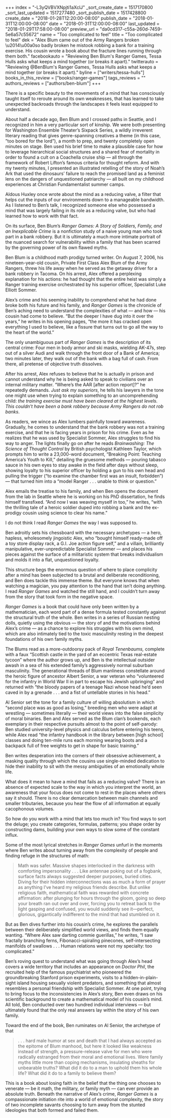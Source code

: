 +++
index = "-L3yQVBVXNpjti1aXclJ"
_sort_create_date = 1517170800
_sort_last_updated = 1517277480
_sort_publish_date = 1517428800
create_date = "2018-01-28T12:20:00-08:00"
publish_date = "2018-01-31T12:00:00-08:00"
date = "2018-01-31T12:00:00-08:00"
last_updated = "2018-01-29T17:58:00-08:00"
preview_url = "da0cd317-c55a-260d-7459-5e6a57c55672"
name = "Too complicated to feel"
title = "Too complicated to feel"
dek = "Alex Blum came out of the Army Rangers broken \u2014\u00a0so badly broken he mistook robbing a bank for a training exercise. His cousin wrote a book about the fracture lines running through them both."
facebookauto = "Reviewing Ben Blum's Ranger Games, Tessa Hulls asks what keeps a mind together (or breaks it apart)."
twitterauto = "Reviewing @BenBlum's Ranger Games, Tessa Hulls asks what keeps a mind together (or breaks it apart)."
byline = ["writers/tessa-hulls"]
books_in_this_review = ["books/ranger-games"]
tags_reviews = ""
authors_reviews = ["authors/ben-blum"]
+++

<p>There is a specific beauty to the movements of a mind that has consciously taught itself to reroute around its own weaknesses, that has learned to take unexpected backroads through the landscapes it feels least equipped to understand. </p>

<p>About half a decade ago, Ben Blum and I crossed paths in Seattle, and I recognized in him a very particular sort of kinship. We were both presenting for Washington Ensemble Theater’s Sixpack Series, a wildly irreverent literary reading that gives genre-spanning creatives a theme (in this case, ”too bored for the lord”), a month to prep, and twenty completely open minutes on stage. Ben used his brief time to make a plausible case for how to leverage hierarchical social structures and a shared fear of mortality in order to found a cult on a Coachella cruise ship — all through the framework of Robert Lifton’s famous criteria for thought reform. And with my twenty minutes, I presented an illustrated retelling of the story of Noah’s Ark that used the dinosaurs’ failure to reach the promised land as a feminist lens on the dangers of unquestioned patriarchy — all built on my childhood experiences at Christian Fundamentalist summer camps.</p>

<p>Aldous Huxley once wrote about the mind as a reducing valve, a filter that helps cut the inputs of our environments down to a manageable bandwidth. As I listened to Ben’s talk, I recognized someone else who possessed a mind that was largely failing in its role as a reducing valve, but who had learned how to work with that fact.</p>

<div class="break"></div>

<p>On its surface, Ben Blum’s <em>Ranger Games: A Story of Soldiers, Family, and an Inexplicable Crime</em> is a nonfiction study of a naive young man who took part in a bank robbery. But it is ultimately a much more intimate portrait of the nuanced search for vulnerability within a family that has been scarred by the governing power of its own flawed myths. </p>

<p>Ben Blum is a childhood math prodigy turned writer. On August 7, 2006, his nineteen-year-old cousin, Private First Class Alex Blum of the Army Rangers, threw his life away when he served as the getaway driver for a bank robbery in Tacoma. On his arrest, Alex offered a perplexing explanation for his actions: he had thought that the entire heist was simply a Ranger training exercise orchestrated by his superior officer, Specialist Luke Elliott Sommer. </p>

<p>Alex’s crime and his seeming inability to comprehend what he had done broke both his future and his family, and <em>Ranger Games</em> is the chronicle of Ben’s aching need to understand the complexities of what — and how — his cousin had come to believe. “But the deeper I have dug into it over the years,” he writes in his opening pages, “the more it has cracked open everything I used to believe, like a fissure that turns out to go all the way to the heart of the world.” </p>

<p>The only unambiguous part of <em>Ranger Games</em> is the description of its central crime: Four men in body armor and ski masks, wielding AK-47s, step out of a silver Audi and walk through the front door of a Bank of America; two minutes later, they walk out of the bank with a bag full of cash. From there, all pretense of objective truth dissolves. </p>

<p>After his arrest, Alex refuses to believe that he is actually in prison and cannot understand why he is being asked to speak to civilians over an internal military matter. “Where’s the AAR [after action report]?” he repeatedly demands. <em>Just ask my superiors</em>, he tells his lawyers in the tone one might use when trying to explain something to an uncomprehending child: <em>the training exercise must have been cleared at the highest levels. This couldn’t have been a bank robbery because Army Rangers do not rob banks</em>. </p>

<p>As readers, we wince as Alex lumbers painfully toward awareness. Gradually, he comes to understand that the bank robbery was not a training exercise, and that he is facing years in prison for his crime. Even as he realizes that he was used by Specialist Sommer, Alex struggles to find his way to anger. The lights finally go on after he reads <em>Brainwashing: The Science of Thought Control</em> by British psychologist Kathleen Taylor, which prompts him to write a 23,000-word document, “Breaking Point: Teaching America’s Youth to Kill,” detailing the gruesome methods — pouring tabasco sauce in his own eyes to stay awake in the field after days without sleep, showing loyalty to his superior officer by holding a gun to his own head and pulling the trigger (“to examine the chamber first was an insult, forbidden”) — that turned him into a “model Ranger . . . unable to think or question.”</p>

<p>Alex emails the treatise to his family, and when Ben opens the document from the lab in Seattle where he is working on his PhD dissertation, he finds himself transfixed. “And now I was weaving myself in too,” he writes, “with the thrilling tale of a heroic soldier duped into robbing a bank and the ex-prodigy cousin using science to clear his name.”</p>

<div class="break"></div>

<p>I do not think I read <em>Ranger Games</em> the way I was supposed to. </p>

<p>Ben adroitly sets his chessboard with the necessary archetypes — a hero, hapless, wholesomely jingoistic Alex, who “bought himself ready-made off a toy store display rack, a G.I. Joe action figure self,” and a villain, brilliantly manipulative, ever-unpredictable Specialist Sommer — and places his pieces against the surface of a militaristic system that breaks individualism and molds it into a flat, unquestioned loyalty. </p>

<p>This structure begs the enormous question of where to place complicity after a mind has been subjected to a brutal and deliberate reconditioning, and Ben does tackle this immense theme. But everyone knows that when watching a magician, you pay attention to the hand that isn’t doing anything. I read <em>Ranger Games</em> and watched the still hand, and I couldn’t turn away from the story that took form in the negative space. </p>

<p><em>Ranger Games</em> is a book that could have only been written by a mathematician, each word part of a dense formula tested constantly against the structural truth of the whole. Ben writes in a series of Russian nesting dolls, quietly using the obvious — the story of and the motivations behind Alex’s crime — as a chance to explore his struggles with his own mind, which are also intimately tied to the toxic masculinity resting in the deepest foundations of his own family myths. </p>

<p>The Blums read as a more-outdoorsy pack of <em>Royal Tenenbaums,</em> complete with a faux “Scottish castle in the yard of an eccentric Texas real-estate tycoon” where the author grows up, and Ben is the intellectual outsider awash in a sea of his extended family’s aggressively normal suburban masculinity. The generational threads of Blum manliness constellate around the heroic figure of ancestor Albert Senior, a war veteran who “volunteered for the infantry in World War II in part to escape his Jewish upbringing” and returned with “the bloody papers of a teenage Nazi whose head he’d seen caved in by a grenade . . . and a fist of untellable stories in his head.”</p>

<p>Al Senior set the tone for a family culture of willing absolutism in which “second place was as good as losing,” breeding men who were adapt at wrestling — sometimes literally — their world views into the false simplicity of moral binaries. Ben and Alex served as the Blum clan’s bookends, each exemplary in their respective pursuits almost to the point of self-parody: Ben studied university-level physics and calculus before entering his teens, while Alex read “the infantry handbook in the library between [high school] classes and doing ten-mile runs each morning wearing boots and a backpack full of free weights to get in shape for basic training.”</p>

<p>Ben writes desperation into the corners of their obsessive achievement, a masking quality through which the cousins use single-minded dedication to hide their inability to sit with the messy ambiguities of an emotionally whole life. </p>

<div class="break"></div>

<p>What does it mean to have a mind that fails as a reducing valve? There is an absence of expected scale to the way in which you interpret the world, an awareness that your focus does not come to rest in the places where others say it should. There is no clear demarcation between main channels and smaller tributaries, because you hear the flow of all information at equally cacophonous volumes. </p>

<p>So how do you work with a mind that lets too much in? You find ways to sort the deluge; you create categories, formulas, patterns; you shape order by constructing dams, building your own ways to slow some of the constant influx. </p>

<p>Some of the most lyrical stretches in <em>Ranger Games</em> unfurl in the moments where Ben writes about turning away from the complexity of people and finding refuge in the structures of math: </p>

<blockquote>Math was safer. Massive shapes interlocked in the darkness with comforting impersonality . . . Like antennae poking out of a fogbank, surface facts always suggested deeper purposes, buried cities. Diving for their hidden interconnections was as much a form of prayer as anything I’ve heard my religious friends describe. But unlike religious faith, mathematical faith was rewarded with concrete affirmation: after plunging for hours through the gloom, going so deep your breath ran out over and over, forcing you to retreat back to the light gasping and confused, you would suddenly see it—perfect, glorious, gigantically indifferent to the mind that had stumbled on it. </blockquote>

<p>But as Ben dives further into his cousin’s crime, he explores the parallels between their deliberately simplified world views, and finds them equally wanting. “Where Alex saw darting commie guerillas,” he writes, “I saw fractally branching ferns, Fibonacci-spiraling pinecones, self-intersecting manifolds of swallows . . . Human relations were not my specialty: too complicated.”</p>

<p>Ben’s roving quest to understand what was going through Alex’s head covers a wide territory that includes an appearance on <em>Doctor Phil</em>, the recruited help of the famous psychiatrist who pioneered the groundbreaking Stanford prison experiments, visits to a hidden-in-plain-sight island housing sexually violent predators, and something that almost resembles a personal friendship with Specialist Sommer. At one point, trying to bring focus to the inconsistencies in Alex’s story, Ben even draws on his scientific background to create a mathematical model of his cousin’s mind. All told, Ben conducted over two hundred individual interviews — but ultimately found that the only real answers lay within the story of his own family. </p>

<p>Toward the end of the book, Ben ruminates on Al Senior, the archetype of that</p>

<blockquote> . . . hard male humor at sex and death that I had always accepted as the epitome of Blum manhood, but here it looked like weakness instead of strength, a pressure-release valve for men who were radically estranged from their moral and emotional lives. Were family myths little more than coping mechanisms, insulating sheaths for unbearable truths? What did it do to a man to uphold them his whole life? What did it do to a family to believe them?</blockquote>

<p>This is a book about losing faith in the belief that the thing one chooses to venerate — be it math, the military, or family myth — can ever provide an absolute truth. Beneath the narrative of Alex’s crime, <em>Ranger Games</em> is a compassionate initiation rite into a world of emotional complexity, the story of two incomplete savants choosing to turn away from the stunted ideologies that both formed and failed them. </p>

